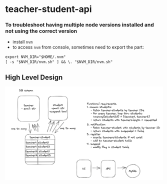 # teacher-student-api


### To troubleshoot having multiple node versions installed and not using the correct version
- install `nvm`
- to access `nvm` from console, sometimes need to export the part:
```
export NVM_DIR="$HOME/.nvm"
[ -s "$NVM_DIR/nvm.sh" ] && \. "$NVM_DIR/nvm.sh"
```

## High Level Design
![design](./design.png)

